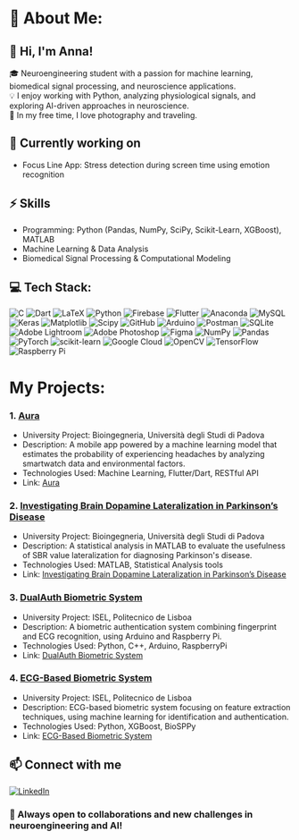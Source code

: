 # 💫 About Me:
## 👋 Hi, I'm Anna!
🎓 Neuroengineering student with a passion for machine learning, biomedical signal processing, and neuroscience applications.<br>💡 I enjoy working with Python, analyzing physiological signals, and exploring AI-driven approaches in neuroscience.<br>📸 In my free time, I love photography and traveling.

## 🔬 Currently working on
- Focus Line App: Stress detection during screen time using emotion recognition

## ⚡ Skills
- Programming: Python (Pandas, NumPy, SciPy, Scikit-Learn, XGBoost), MATLAB
- Machine Learning & Data Analysis
- Biomedical Signal Processing & Computational Modeling

## 💻 Tech Stack:
![C](https://img.shields.io/badge/c-%2300599C.svg?style=flat&logo=c&logoColor=white)
![Dart](https://img.shields.io/badge/dart-%230175C2.svg?style=flat&logo=dart&logoColor=white)
![LaTeX](https://img.shields.io/badge/latex-%23008080.svg?style=flat&logo=latex&logoColor=white)
![Python](https://img.shields.io/badge/python-3670A0?style=flat&logo=python&logoColor=ffdd54)
![Firebase](https://img.shields.io/badge/firebase-%23039BE5.svg?style=flat&logo=firebase)
![Flutter](https://img.shields.io/badge/Flutter-%2302569B.svg?style=flat&logo=Flutter&logoColor=white)
![Anaconda](https://img.shields.io/badge/Anaconda-%2344A833.svg?style=flat&logo=anaconda&logoColor=white)
![MySQL](https://img.shields.io/badge/mysql-4479A1.svg?style=flat&logo=mysql&logoColor=white)
![Keras](https://img.shields.io/badge/Keras-%23D00000.svg?style=flat&logo=Keras&logoColor=white)
![Matplotlib](https://img.shields.io/badge/Matplotlib-%23ffffff.svg?style=flat&logo=Matplotlib&logoColor=black)
![Scipy](https://img.shields.io/badge/SciPy-%230C55A5.svg?style=flat&logo=scipy&logoColor=%white)
![GitHub](https://img.shields.io/badge/github-%23121011.svg?style=flat&logo=github&logoColor=white)
![Arduino](https://img.shields.io/badge/-Arduino-00979D?style=flat&logo=Arduino&logoColor=white)
![Postman](https://img.shields.io/badge/Postman-FF6C37?style=flat&logo=postman&logoColor=white)
![SQLite](https://img.shields.io/badge/sqlite-%2307405e.svg?style=flat&logo=sqlite&logoColor=white)
![Adobe Lightroom](https://img.shields.io/badge/Adobe%20Lightroom-31A8FF.svg?style=flat&logo=Adobe%20Lightroom&logoColor=white)
![Adobe Photoshop](https://img.shields.io/badge/adobe%20photoshop-%2331A8FF.svg?style=flat&logo=adobe%20photoshop&logoColor=white)
![Figma](https://img.shields.io/badge/figma-%23F24E1E.svg?style=flat&logo=figma&logoColor=white)
![NumPy](https://img.shields.io/badge/numpy-%23013243.svg?style=flat&logo=numpy&logoColor=white)
![Pandas](https://img.shields.io/badge/pandas-%23150458.svg?style=flat&logo=pandas&logoColor=white)
![PyTorch](https://img.shields.io/badge/PyTorch-%23EE4C2C.svg?style=flat&logo=PyTorch&logoColor=white)
![scikit-learn](https://img.shields.io/badge/scikit--learn-%23F7931E.svg?style=flat&logo=scikit-learn&logoColor=white)
![Google Cloud](https://img.shields.io/badge/Google%20Cloud-4285F4?style=flat&logo=google-cloud&logoColor=white)
![OpenCV](https://img.shields.io/badge/OpenCV-5C3EE8?style=flat&logo=opencv&logoColor=white)
![TensorFlow](https://img.shields.io/badge/TensorFlow-FF6F00?style=flat&logo=tensorflow&logoColor=white)
![Raspberry Pi](https://img.shields.io/badge/Raspberry%20Pi-A22846?style=flat&logo=raspberry-pi&logoColor=white)


# My Projects:
### 1. [Aura](https://github.com/pietroruzzante/aura)
- University Project: Bioingegneria, Università degli Studi di Padova
- Description: A mobile app powered by a machine learning model that estimates the probability of experiencing headaches by analyzing smartwatch data and environmental factors.
- Technologies Used: Machine Learning, Flutter/Dart, RESTful API
- Link: [Aura](https://github.com/pietroruzzante/aura)

### 2. [Investigating Brain Dopamine Lateralization in Parkinson’s Disease](https://github.com/pietroruzzante/brain-dopamine-lateralization-in-parkinson-disease)
- University Project: Bioingegneria, Università degli Studi di Padova
- Description: A statistical analysis in MATLAB to evaluate the usefulness of SBR value lateralization for diagnosing Parkinson's disease.
- Technologies Used: MATLAB, Statistical Analysis tools
- Link: [Investigating Brain Dopamine Lateralization in Parkinson’s Disease](https://github.com/pietroruzzante/brain-dopamine-lateralization-in-parkinson-disease)

### 3. [DualAuth Biometric System](https://github.com/annaghiotto/DualAuth-Biometric-System)
- University Project: ISEL, Politecnico de Lisboa
- Description: A biometric authentication system combining fingerprint and ECG recognition, using Arduino and Raspberry Pi.
- Technologies Used: Python, C++, Arduino, RaspberryPi
- Link: [DualAuth Biometric System](https://github.com/annaghiotto/DualAuth-Biometric-System)

### 4. [ECG-Based Biometric System](https://github.com/annaghiotto/ECG-Based-Biometric-System)
- University Project: ISEL, Politecnico de Lisboa
- Description: ECG-based biometric system focusing on feature extraction techniques, using machine learning for identification and authentication.
- Technologies Used: Python, XGBoost, BioSPPy
- Link: [ECG-Based Biometric System](https://github.com/annaghiotto/ECG-Based-Biometric-System)

## 📫 Connect with me
[![LinkedIn](https://img.shields.io/badge/LinkedIn-%230077B5.svg?logo=linkedin&logoColor=white)](https://www.linkedin.com/in/anna-g-0b8084214/)

### 🚀 Always open to collaborations and new challenges in neuroengineering and AI!

# 
